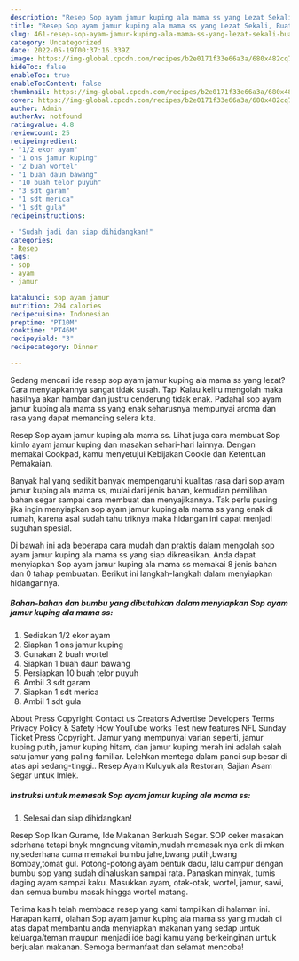 ```yaml
---
description: "Resep Sop ayam jamur kuping ala mama ss yang Lezat Sekali, Buat Buka Puasa Sempurna"
title: "Resep Sop ayam jamur kuping ala mama ss yang Lezat Sekali, Buat Buka Puasa Sempurna"
slug: 461-resep-sop-ayam-jamur-kuping-ala-mama-ss-yang-lezat-sekali-buat-buka-puasa-sempurna
category: Uncategorized
date: 2022-05-19T00:37:16.339Z
image: https://img-global.cpcdn.com/recipes/b2e0171f33e66a3a/680x482cq70/sop-ayam-jamur-kuping-ala-mama-ss-foto-resep-utama.jpg
hideToc: false
enableToc: true
enableTocContent: false
thumbnail: https://img-global.cpcdn.com/recipes/b2e0171f33e66a3a/680x482cq70/sop-ayam-jamur-kuping-ala-mama-ss-foto-resep-utama.jpg
cover: https://img-global.cpcdn.com/recipes/b2e0171f33e66a3a/680x482cq70/sop-ayam-jamur-kuping-ala-mama-ss-foto-resep-utama.jpg
author: Admin
authorAv: notfound
ratingvalue: 4.8
reviewcount: 25
recipeingredient:
- "1/2 ekor ayam"
- "1 ons jamur kuping"
- "2 buah wortel"
- "1 buah daun bawang"
- "10 buah telor puyuh"
- "3 sdt garam"
- "1 sdt merica"
- "1 sdt gula"
recipeinstructions:

- "Sudah jadi dan siap dihidangkan!"
categories:
- Resep
tags:
- sop
- ayam
- jamur

katakunci: sop ayam jamur 
nutrition: 204 calories
recipecuisine: Indonesian
preptime: "PT10M"
cooktime: "PT46M"
recipeyield: "3"
recipecategory: Dinner

---
```



Sedang mencari ide resep sop ayam jamur kuping ala mama ss yang lezat? Cara menyiapkannya sangat tidak susah. Tapi Kalau keliru mengolah maka hasilnya akan hambar dan justru cenderung tidak enak. Padahal sop ayam jamur kuping ala mama ss yang enak seharusnya mempunyai aroma dan rasa yang dapat memancing selera kita.


Resep Sop ayam jamur kuping ala mama ss. Lihat juga cara membuat Sop kimlo ayam jamur kuping dan masakan sehari-hari lainnya. Dengan memakai Cookpad, kamu menyetujui Kebijakan Cookie dan Ketentuan Pemakaian.

Banyak hal yang sedikit banyak mempengaruhi kualitas rasa dari sop ayam jamur kuping ala mama ss, mulai dari jenis bahan, kemudian pemilihan bahan segar sampai cara membuat dan menyajikannya. Tak perlu pusing jika ingin menyiapkan sop ayam jamur kuping ala mama ss yang enak di rumah, karena asal sudah tahu triknya maka hidangan ini dapat menjadi suguhan spesial.


Di bawah ini ada beberapa cara mudah dan praktis dalam mengolah sop ayam jamur kuping ala mama ss yang siap dikreasikan. Anda dapat menyiapkan Sop ayam jamur kuping ala mama ss memakai 8 jenis bahan dan 0 tahap pembuatan. Berikut ini langkah-langkah dalam menyiapkan hidangannya.

<!--inarticleads1-->

##### Bahan-bahan dan bumbu yang dibutuhkan dalam menyiapkan Sop ayam jamur kuping ala mama ss:

1. Sediakan 1/2 ekor ayam
1. Siapkan 1 ons jamur kuping
1. Gunakan 2 buah wortel
1. Siapkan 1 buah daun bawang
1. Persiapkan 10 buah telor puyuh
1. Ambil 3 sdt garam
1. Siapkan 1 sdt merica
1. Ambil 1 sdt gula


About Press Copyright Contact us Creators Advertise Developers Terms Privacy Policy &amp; Safety How YouTube works Test new features NFL Sunday Ticket Press Copyright. Jamur yang mempunyai varian seperti, jamur kuping putih, jamur kuping hitam, dan jamur kuping merah ini adalah salah satu jamur yang paling familiar. Lelehkan mentega dalam panci sup besar di atas api sedang-tinggi.. Resep Ayam Kuluyuk ala Restoran, Sajian Asam Segar untuk Imlek. 

<!--inarticleads2-->

##### Instruksi untuk memasak Sop ayam jamur kuping ala mama ss:


1. Selesai dan siap dihidangkan!

Resep Sop Ikan Gurame, Ide Makanan Berkuah Segar. SOP ceker masakan sderhana tetapi bnyk mngndung vitamin,mudah memasak nya enk di mkan ny,sederhana cuma memakai bumbu jahe,bwang putih,bwang Bombay,tomat gul. Potong-potong ayam bentuk dadu, lalu campur dengan bumbu sop yang sudah dihaluskan sampai rata. Panaskan minyak, tumis daging ayam sampai kaku. Masukkan ayam, otak-otak, wortel, jamur, sawi, dan semua bumbu masak hingga wortel matang. 

Terima kasih telah membaca resep yang kami tampilkan di halaman ini. Harapan kami, olahan Sop ayam jamur kuping ala mama ss yang mudah di atas dapat membantu anda menyiapkan makanan yang sedap untuk keluarga/teman maupun menjadi ide bagi kamu yang berkeinginan untuk berjualan makanan. Semoga bermanfaat dan selamat mencoba!
